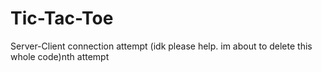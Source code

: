 # Tic-Tac-Toe

Server-Client connection attempt (idk please help. im about to delete this whole code)nth attempt
